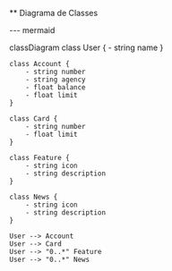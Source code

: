 ** Diagrama de Classes 

--- mermaid

classDiagram
    class User {
        - string name
    }
    
    class Account {
        - string number
        - string agency
        - float balance
        - float limit
    }
    
    class Card {
        - string number
        - float limit
    }
    
    class Feature {
        - string icon
        - string description
    }
    
    class News {
        - string icon
        - string description
    }

    User --> Account
    User --> Card
    User --> "0..*" Feature
    User --> "0..*" News

